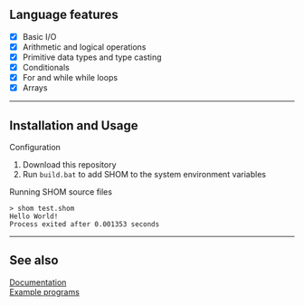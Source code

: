 ## Language features
- [x] Basic I/O
- [x] Arithmetic and logical operations
- [x] Primitive data types and type casting
- [x] Conditionals
- [x] For and while while loops
- [x] Arrays

---

## Installation and Usage
Configuration
1. Download this repository  
2. Run `build.bat` to add SHOM to the system environment variables

Running SHOM source files
```batch
> shom test.shom
Hello World!
Process exited after 0.001353 seconds
```

---

## See also
[Documentation](documentation.md)  
[Example programs](examples)
